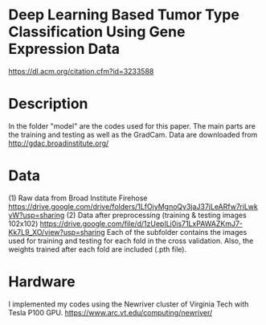 # Deep Learning Based Tumor Type Classification Using Gene Expression Data
https://dl.acm.org/citation.cfm?id=3233588

# Description
In the folder "model" are the codes used for this paper. The main parts are the training and testing as well as the GradCam. Data are downloaded from http://gdac.broadinstitute.org/

# Data
(1) Raw data from Broad Institute Firehose
https://drive.google.com/drive/folders/1LfOiyMgnoQy3jaJ37jLeARfw7riLwkyW?usp=sharing
(2) Data after preprocessing (training & testing images 102x102)
https://drive.google.com/file/d/1zUepILj0is71LxPAWAZKmJ7-Kk7L9_XO/view?usp=sharing
Each of the subfolder contains the images used for training and testing for each fold in the cross validation. Also, the weights trained after each fold are included (.pth file).

# Hardware

I implemented my codes using the Newriver cluster of Virginia Tech with Tesla P100 GPU.
https://www.arc.vt.edu/computing/newriver/
